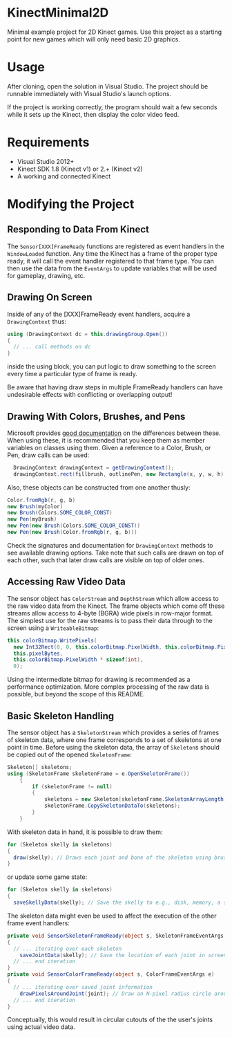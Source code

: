 KinectMinimal2D
===============
Minimal example project for 2D Kinect games. Use this project as a starting point for new games which will only need basic 2D graphics.


Usage
===============
After cloning, open the solution in Visual Studio. The project should be runnable immediately with Visual Studio's launch options.

If the project is working correctly, the program should wait a few seconds while it sets up the Kinect, then display the color video feed.


Requirements
===============
- Visual Studio 2012+
- Kinect SDK 1.8 (Kinect v1) or 2.+ (Kinect v2)
- A working and connected Kinect


Modifying the Project
===============
## Responding to Data From Kinect
The ```Sensor[XXX]FrameReady``` functions are registered as event handlers in the ```WindowLoaded``` function.
Any time the Kinect has a frame of the proper type ready, it will call the event handler registered to that frame type.
You can then use the data from the ```EventArgs``` to update variables that will be used for gameplay, drawing, etc.

## Drawing On Screen
Inside of any of the [XXX]FrameReady event handlers, acquire a ```DrawingContext``` thus:
```C#
using (DrawingContext dc = this.drawingGroup.Open())
{
  // ... call methods on dc
}
```
inside the using block, you can put logic to draw something to the screen every time a particular type of frame is ready.

Be aware that having draw steps in multiple FrameReady handlers can have undesirable effects with conflicting or overlapping output!

## Drawing With Colors, Brushes, and Pens
Microsoft provides [good documentation](http://msdn.microsoft.com/en-us/library/aa983677(v=vs.71).aspx) on the differences between these. When using these, it is recommended that you keep them as member variables on classes using them. Given a reference to a Color, Brush, or Pen, draw calls can be used:
```C#
  DrawingContext drawingContext = getDrawingContext();
  drawingContext.rect(fillbrush, outlinePen, new Rectangle(x, y, w, h), irrelevantAnimationsObj);
```

Also, these objects can be constructed from one another thusly:
```C#
Color.fromRgb(r, g, b)
new Brush(myColor)
new Brush(Colors.SOME_COLOR_CONST)
new Pen(myBrush)
new Pen(new Brush(Colors.SOME_COLOR_CONST))
new Pen(new Brush(Color.fromRgb(r, g, b)))
```

Check the signatures and documentation for ```DrawingContext``` methods to see available drawing options. Take note that such calls are drawn on top of each other, such that later draw calls are visible on top of older ones.

## Accessing Raw Video Data
The sensor object has ```ColorStream``` and ```DepthStream``` which allow access to the raw video data from the Kinect.
The frame objects which come off these streams allow access to 4-byte (BGRA) wide pixels in row-major format.
The simplest use for the raw streams is to pass their data through to the screen using a ```WriteableBitmap```:
```C#
this.colorBitmap.WritePixels(
  new Int32Rect(0, 0, this.colorBitmap.PixelWidth, this.colorBitmap.PixelHeight),
  this.pixelBytes,
  this.colorBitmap.PixelWidth * sizeof(int),
  0);
```
Using the intermediate bitmap for drawing is recommended as a performance optimization.
More complex processing of the raw data is possible, but beyond the scope of this README.

## Basic Skeleton Handling
The sensor object has a ```SkeletonStream``` which provides a series of frames of skeleton data, where one frame corresponds to a set of skeletons at one point in time. Before using the skeleton data, the array of ```Skeleton```s should be copied out of the opened ```SkeletonFrame```:
```C#
Skeleton[] skeletons;
using (SkeletonFrame skeletonFrame = e.OpenSkeletonFrame())
    {
        if (skeletonFrame != null)
        {
            skeletons = new Skeleton[skeletonFrame.SkeletonArrayLength];
            skeletonFrame.CopySkeletonDataTo(skeletons);
        }
    }
```
With skeleton data in hand, it is possible to draw them:
```C#
for (Skeleton skelly in skeletons) 
{
  draw(skelly); // Draws each joint and bone of the skeleton using brushes/pens
}
```
or update some game state:
```C#
for (Skeleton skelly in skeletons)
{
  saveSkellyData(skelly); // Save the skelly to e.g., disk, memory, a server, etc.
```
The skeleton data might even be used to affect the execution of the other frame event handlers:
```C#
private void SensorSkeletonFrameReady(object s, SkeletonFrameEventArgs e)
{
  // ... iterating over each skeleton
    saveJointData(skelly); // Save the location of each joint in screen space
  // ... end iteration
}
private void SensorColorFrameReady(object s, ColorFrameEventArgs e)
{
  // ... iterating over saved joint information
    drawPixelsAroundJoint(joint); // Draw an N-pixel radius circle around each joint, filling it with color frame data
  // ... end iteration
}
```
Conceptually, this would result in circular cutouts of the the user's joints using actual video data.
